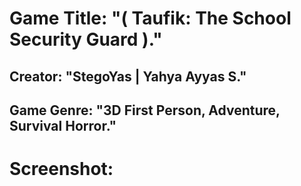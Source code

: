 # Game Title: "( Taufik: The School Security Guard )."
## Creator: "StegoYas | Yahya Ayyas S."
## Game Genre: "3D First Person, Adventure, Survival Horror."

# Screenshot:
